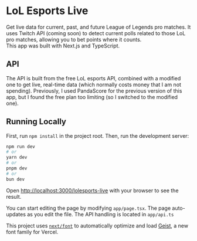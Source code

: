 # LoL Esports Live
Get live data for current, past, and future League of Legends pro matches. 
It uses Twitch API (coming soon) to detect current polls related to those LoL pro matches, allowing you to bet points where it counts.  
This app was built with Next.js and TypeScript.

## API
The API is built from the free LoL esports API, combined with a modified one to get live, real-time data (which normally costs money that I am not spending).
Previously, I used PandaScore for the previous version of this app, but I found the free plan too limiting (so I switched to the modified one).

## Running Locally

First, run `npm install` in the project root. 
Then, run the development server:

```bash
npm run dev
# or
yarn dev
# or
pnpm dev
# or
bun dev
```

Open [http://localhost:3000/lolesports-live](http://localhost:3000/lolesports-live) with your browser to see the result.

You can start editing the page by modifying `app/page.tsx`. The page auto-updates as you edit the file.
The API handling is located in `app/api.ts`

This project uses [`next/font`](https://nextjs.org/docs/app/building-your-application/optimizing/fonts) to automatically optimize and load [Geist](https://vercel.com/font), a new font family for Vercel.